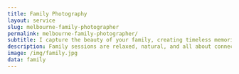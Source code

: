 ```yaml
---
title: Family Photography
layout: service
slug: melbourne-family-photographer
permalink: melbourne-family-photographer/
subtitle: I capture the beauty of your family, creating timeless memories that you'll cherish forever.
description: Family sessions are relaxed, natural, and all about connection. Whether we're outdoors in one of Melbourne’s beautiful parks or in the comfort of your home, I’ll gently guide you to ensure we capture genuine smiles, quiet moments, and everything in between. These sessions are about telling your family's story—honestly and beautifully.
image: /img/family.jpg
data: family
---
```


<!-- This page uses the family.yaml data file for content -->
